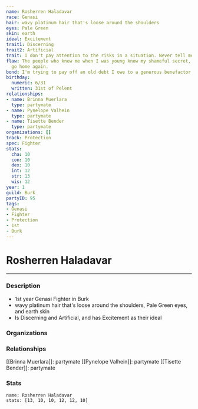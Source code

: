 ```yaml
---
name: Rosherren Haladavar
race: Genasi
hair: wavy platinum hair that's loose around the shoulders
eyes: Pale Green
skin: earth
ideal: Excitement
trait1: Discerning
trait2: Artificial
trait: I don't pay attention to the risks in a situation. Never tell me the odds.
flaw: The people who knew me when I was young know my shameful secret, so I can never
  go home again.
bond: I'm trying to pay off an old debt I owe to a generous benefactor.
birthday:
  numeric: 6/31
  written: 31st of Pelent
relationships:
- name: Brinna Muerlara
  type: partymate
- name: Pynelope Valhein
  type: partymate
- name: Tisette Bender
  type: partymate
organizations: []
track: Protection
spec: Fighter
stats:
  cha: 10
  con: 10
  dex: 10
  int: 12
  str: 13
  wis: 12
year: 1
guild: Burk
partyID: 95
tags:
- Genasi
- Fighter
- Protection
- 1st
- Burk
---
```

# Rosherren Haladavar
---
### Description
- 1st year Genasi Fighter in Burk
- wavy platinum hair that's loose around the shoulders, Pale Green eyes, and earth skin
- Is Discerning and Artificial, and has Excitement as their ideal

### Organizations
### Relationships
[[Brinna Muerlara]]: partymate
[[Pynelope Valhein]]: partymate
[[Tisette Bender]]: partymate
### Stats
```statblock
name: Rosherren Haladavar
stats: [13, 10, 10, 12, 12, 10]
```